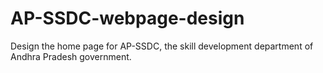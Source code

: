 # AP-SSDC-webpage-design
Design the home page for AP-SSDC, the skill development department of Andhra Pradesh government.
